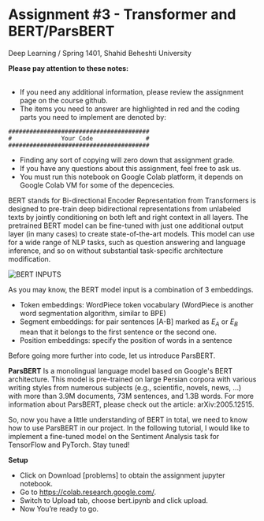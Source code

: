 # Assignment #3 - Transformer and BERT/ParsBERT


Deep Learning / Spring 1401, Shahid Beheshti University



**Please pay attention to these notes:**
<br><br>


- If you need any additional information, please review the assignment page on the course github.
- The items you need to answer are highlighted in red and the coding parts you need to implement are denoted by:
```
########################################
#              Your Code               #
########################################
```

- Finding any sort of copying will zero down that assignment grade.
- If you have any questions about this assignment, feel free to ask us.
- You must run this notebook on Google Colab platform, it depends on Google Colab VM for some of the depencecies.


BERT stands for Bi-directional Encoder Representation from Transformers is designed to pre-train deep bidirectional representations from unlabeled texts by jointly conditioning on both left and right context in all layers. The pretrained BERT model can be fine-tuned with just one additional output layer (in many cases) to create state-of-the-art models. This model can use for a wide range of NLP tasks, such as question answering and language inference, and so on without substantial task-specific architecture modification.

![BERT INPUTS](https://res.cloudinary.com/m3hrdadfi/image/upload/v1595158991/kaggle/bert_inputs_w8rith.png)

As you may know, the BERT model input is a combination of 3 embeddings.
- Token embeddings: WordPiece token vocabulary (WordPiece is another word segmentation algorithm, similar to BPE)
- Segment embeddings: for pair sentences [A-B] marked as $E_A$ or $E_B$ mean that it belongs to the first sentence or the second one.
- Position embeddings: specify the position of words in a sentence


Before going more further into code, let us introduce ParsBERT.

**ParsBERT**
Is a monolingual language model based on Google's BERT architecture. This model is pre-trained on large Persian corpora with various writing styles from numerous subjects (e.g., scientific, novels, news, ...) with more than 3.9M documents, 73M sentences, and 1.3B words. For more information about ParsBERT, please check out the article: arXiv:2005.12515.


So, now you have a little understanding of BERT in total, we need to know how to use ParsBERT in our project. In the following tutorial, I would like to implement a fine-tuned model on the Sentiment Analysis task for TensorFlow and PyTorch. Stay tuned!




**Setup**
- Click on Download [problems] to obtain the assignment jupyter notebook.
- Go to https://colab.research.google.com/.
- Switch to Upload tab, choose bert.ipynb and click upload.
- Now You’re ready to go.

